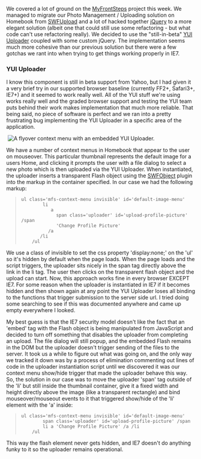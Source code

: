 We covered a lot of ground on the [MyFrontSteps](http://www.myfrontsteps.com)
project this week. We managed to migrate our Photo Management / Uploading
solution on Homebook from [SWFUpload](http://swfupload.org/) and a lot of hacked
together [jQuery](http://www.jquery.com) to a more elegant solution (albeit one
that could still use some refactoring - but what code can't use refactoring
really). We decided to use the "still-in-beta" [YUI
Uploader](http://developer.yahoo.com/yui/uploader/) coupled with some custom
jQuery. The implementation seems much more cohesive than our previous solution
but there were a few gotchas we rant into when trying to get things working
properly in IE7.

### YUI Uploader

I know this component is still in beta support from Yahoo, but I had given it a
very brief try in our supported browser baseline (currently FF2+, Safari3+,
IE7+) and it seemed to work really well. All of the YUI stuff we're using works
really well and the graded browser support and testing the YUI team puts behind
their work makes implementation that much more reliable. That being said, no
piece of software is perfect and we ran into a pretty frustrating bug
implementing the YUI Uploader in a specific area of the application.

 ![A flyover context menu with an embedded YUI
Uploader.](http://davemo.wordpress.com/files/2009/03/picture-24.png "Flyover Context Menu")

We have a number of context menus in Homebook that appear to the user on
mouseover. This particular thumbnail represents the default image for a users
Home, and clicking it prompts the user with a file dialog to select a new photo
which is then uploaded via the YUI Uploader. When instantiated, the uploader
inserts a transparent Flash object using the
[SWFObject](http://blog.deconcept.com/swfobject/) plugin into the markup in the
container specified. In our case we had the following markup:

>     ul class='mfs-context-menu invisible' id='default-image-menu'
>             li
>                a
>                  span class='uploader' id='upload-profile-picture' /span
>                  'Change Profile Picture'
>               /a
>            /li
>         /ul

We use a class of invisible to set the css property 'display:none;' on the 'ul'
so it's hidden by default when the page loads. When the page loads and the
script triggers, the uploader sits nicely in the span tag directly above the
link in the li tag. The user then clicks on the transparent flash object and the
upload can start. Now, this approach works fine in every browser EXCEPT IE7. For
some reason when the uploader is instantiated in IE7 if it becomes hidden and
then shown again at any point the YUI Uploader loses all binding to the
functions that trigger submission to the server side url. I tried doing some
searching to see if this was documented anywhere and came up empty everywhere I
looked.

My best guess is that the IE7 security model doesn't like the fact that an
'embed' tag with the Flash object is being manipulated from JavaScript and
decided to turn off something that disables the uploader from completing an
upload. The file dialog will still popup, and the embedded Flash remains in the
DOM but the uploader doesn't trigger sending of the files to the server. It took
us a while to figure out what was going on, and the only way we tracked it down
was by a process of elimination commenting out lines of code in the uploader
instantiation script until we discovered it was our context menu show/hide
trigger that made the uploader behave this way. So, the solution in our case was
to move the uploader 'span' tag outside of the 'li' but still inside the
thumbnail container, give it a fixed width and height directly above the image
(like a transparent rectangle) and bind mouseover/mouseout events to it that
triggered show/hide of the 'li' element with the 'a' inside:

>     ul class='mfs-context-menu invisible' id='default-image-menu'
>             span class='uploader' id='upload-profile-picture' /span
>             li a 'Change Profile Picture' /a /li
>         /ul

This way the flash element never gets hidden, and IE7 doesn't do anything funky
to it so the uploader remains operational.


